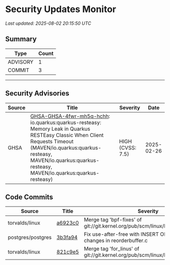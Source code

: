 # Security Updates Monitor

*Last updated: 2025-08-02 20:15:50 UTC*

## Summary
| Type | Count |
|------|-------|
| ADVISORY | 1 |
| COMMIT | 3 |

---

## Security Advisories

| Source | Title | Severity | Date |
|--------|-------|----------|------|
| GHSA | [GHSA-GHSA-4fwr-mh5q-hchh](https://github.com/advisories/GHSA-4fwr-mh5q-hchh): io.quarkus:quarkus-resteasy: Memory Leak in Quarkus RESTEasy Classic When Client Requests Timeout (MAVEN/io.quarkus:quarkus-resteasy, MAVEN/io.quarkus:quarkus-resteasy, MAVEN/io.quarkus:quarkus-resteasy) | HIGH (CVSS: 7.5) | 2025-02-26 |

## Code Commits

| Source | Title | Severity | Date |
|--------|-------|----------|------|
| torvalds/linux | [a6923c0](https://github.com/torvalds/linux/commit/a6923c06a3b2e2c534ae28c53a7531e76cc95cfa) | Merge tag 'bpf-fixes' of git://git.kernel.org/pub/scm/linux/kernel/git/bpf/bpf | 2025-08-02 |
| postgres/postgres | [3b3fa94](https://github.com/postgres/postgres/commit/3b3fa949009393541e552b8ae42cc2b03be25549) | Fix use-after-free with INSERT ON CONFLICT changes in reorderbuffer.c | 2025-08-02 |
| torvalds/linux | [821c9e5](https://github.com/torvalds/linux/commit/821c9e515db512904250e1d460109a1dc4c7ef6b) | Merge tag 'for_linus' of git://git.kernel.org/pub/scm/linux/kernel/git/mst/vhost | 2025-08-01 |

